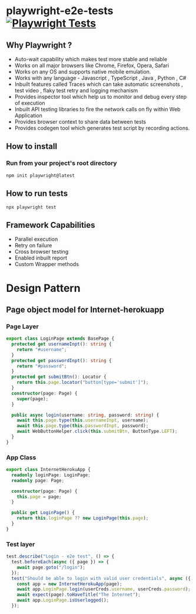 # playwright-e2e-tests [![Playwright Tests](https://github.com/ISanjeevKumar/playwright-e2e-tests/actions/workflows/playwright.yml/badge.svg)](https://github.com/ISanjeevKumar/playwright-e2e-tests/actions/workflows/playwright.yml)

## Why Playwright ?

- Auto-wait capability which makes test more stable and reliable
- Works on all major browsers like Chrome, Firefox, Opera, Safari
- Works on any OS and supports native mobile emulation.
- Works with any language - Javascript , TypeScript , Java , Python , C#
- Inbuilt features called Traces which can take automatic screenshots , test video , flaky test retry and logging mechanism
- Provides inspector tool which help us to monitor and debug every step of execution
- Inbuilt API testing libraries to fire the network calls on fly within Web Application
- Provides browser context to share data between tests
- Provides codegen tool which generates test script by recording actions.

## How to install

### Run from your project's root directory

```
npm init playwright@latest
```

## How to run tests

```
npx playwright test
```

## Framework Capabilities

- Parallel execution
- Retry on failure
- Cross browser testing
- Enabled inbuilt report
- Custom Wrapper methods

# Design Pattern

## Page object model for Internet-herokuapp

### Page Layer

```ts
export class LoginPage extends BasePage {
  protected get usernameInpt(): string {
    return "#username";
  }
  protected get passwordInpt(): string {
    return "#password";
  }
  protected get submitBtn(): Locator {
    return this.page.locator("button[type='submit']");
  }
  constructor(page: Page) {
    super(page);
  }

  public async login(username: string, password: string) {
    await this.page.type(this.usernameInpt, username);
    await this.page.type(this.passwordInpt, password);
    await WebButtonHelper.click(this.submitBtn, ButtonType.LEFT);
  }
}
```

### App Class

```ts
export class InternetHerokuApp {
  readonly loginPage: LoginPage;
  readonly page: Page;

  constructor(page: Page) {
    this.page = page;
  }

  public get LoginPage() {
    return this.loginPage ?? new LoginPage(this.page);
  }
}
```

### Test layer

```ts
test.describe("Login - e2e test", () => {
  test.beforeEach(async ({ page }) => {
    await page.goto("/login");
  });
  test("Should be able to login with valid user credentials", async ({  page,  userCreds, }) => {
    const app = new InternetHerokuApp(page);
    await app.LoginPage.login(userCreds.username, userCreds.password);
    await expect(page).toHaveTitle("The Internet");
    await app.LoginPage.isUserlogged();
  });
```
